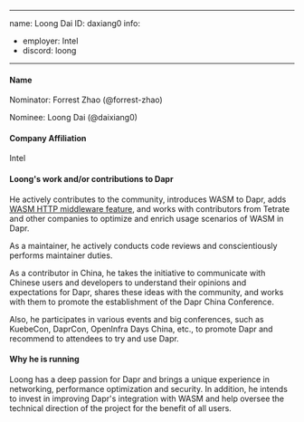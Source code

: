 -------------------------------------------------------------
name: Loong Dai
ID: daxiang0
info:
  - employer: Intel
  - discord: loong
-------------------------------------------------------------

#### Name

Nominator: Forrest Zhao (@forrest-zhao)

Nominee: Loong Dai (@daixiang0)
 
#### Company Affiliation

Intel

#### Loong's work and/or contributions to Dapr

He actively contributes to the community, introduces WASM to Dapr, adds [WASM HTTP middleware feature](https://docs.dapr.io/reference/components-reference/supported-middleware/middleware-wasm/), and works with contributors from Tetrate and other companies to optimize and enrich usage scenarios of WASM in Dapr.

As a maintainer, he actively conducts code reviews and conscientiously performs maintainer duties.

As a contributor in China, he takes the initiative to communicate with Chinese users and developers to understand their opinions and expectations for Dapr, shares these ideas with the community, and works with them to promote the establishment of the Dapr China Conference.

Also, he participates in various events and big conferences, such as KuebeCon, DaprCon, OpenInfra Days China, etc., to promote Dapr and recommend to attendees to try and use Dapr.

#### Why he is running

Loong has a deep passion for Dapr and brings a unique experience in networking, performance optimization and security. In addition, he intends to invest in improving Dapr's integration with WASM and help oversee the technical direction of the project for the benefit of all users.

